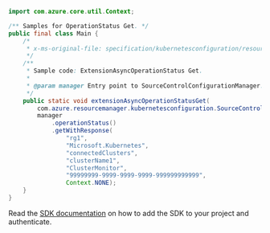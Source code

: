```java
import com.azure.core.util.Context;

/** Samples for OperationStatus Get. */
public final class Main {
    /*
     * x-ms-original-file: specification/kubernetesconfiguration/resource-manager/Microsoft.KubernetesConfiguration/stable/2022-03-01/examples/GetExtensionAsyncOperationStatus.json
     */
    /**
     * Sample code: ExtensionAsyncOperationStatus Get.
     *
     * @param manager Entry point to SourceControlConfigurationManager.
     */
    public static void extensionAsyncOperationStatusGet(
        com.azure.resourcemanager.kubernetesconfiguration.SourceControlConfigurationManager manager) {
        manager
            .operationStatus()
            .getWithResponse(
                "rg1",
                "Microsoft.Kubernetes",
                "connectedClusters",
                "clusterName1",
                "ClusterMonitor",
                "99999999-9999-9999-9999-999999999999",
                Context.NONE);
    }
}
```

Read the [SDK documentation](https://github.com/Azure/azure-sdk-for-java/blob/azure-resourcemanager-kubernetesconfiguration_1.0.0-beta.3/sdk/kubernetesconfiguration/azure-resourcemanager-kubernetesconfiguration/README.md) on how to add the SDK to your project and authenticate.
